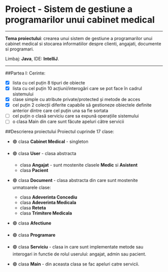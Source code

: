 # Proiect - Sistem de gestiune a programarilor unui cabinet medical

---

**Tema proiectului**: crearea unui sistem de gestiune a programarilor unui cabinet medical si stocarea informatiilor despre clienti, angajati, documente si programari.

Limbaj: **Java**, IDE: **IntelliJ**.

---
##Partea I:
Cerinte:
- [x] lista cu cel puțin 8 tipuri de obiecte
- [x] lista cu cel puțin 10 acțiuni/interogări care se pot face în cadrul sistemului
- [x] clase simple cu atribute private/protected și metode de acces
- [x] cel puțin 2 colecții diferite capabile să gestioneze obiectele definite anterior dintre care cel puțin una sa fie sortata
- [ ] cel puțin o clasă serviciu care sa expună operațiile sistemului
- [ ] o clasa Main din care sunt făcute apeluri către servicii

##Descrierea proiectului
Proiectul cuprinde 17 clase:
- 🟣 clasa **Cabinet Medical** - singleton
- 🟣 clasa **User** - clasa abstracta
    - clasa **Angajat** - sunt mostenite clasele **Medic** si **Asistent**
    - clasa **Pacient**
    
- 🟣 clasa **Document** - clasa abstracta din care sunt mostenite urmatoarele clase:
    - clasa **Adeverinta Concediu**
    - clasa **Adeverinta Medicala** 
    - clasa **Reteta**
    - clasa **Trimitere Medicala**

- 🟣 clasa **Afectiune** 
- 🟣 clasa **Programare** 
- 🟣 clasa **Serviciu** - clasa in care sunt implementate metode sau interogari in functie de rolul userului: angajat, admin sau pacient.
- 🟣 clasa **Main** - din aceasta clasa se fac apeluri catre servicii.
